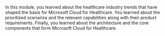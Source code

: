 In this module, you learned about the healthcare industry trends that have shaped the basis for Microsoft Cloud for Healthcare. You learned about the prioritized scenarios and the relevant capabilities along with their product requirements. Finally, you learned about the architecture and the core components that form Microsoft Cloud for Healthcare.

